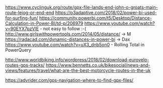 https://www.cyclinguk.org/route/gpx-file-lands-end-john-o-groats-main-route-lejog-or-end-end
https://p3adaptive.com/2018/02/power-bi-used-for-surfing-fun/
https://community.powerbi.com/t5/Desktop/Distance-Calculation-in-Power-BI/td-p/206979
https://www.youtube.com/watch?v=90EYX7pzVlE - not easy to follow :-(
http://www.girlswithpowertools.com/2014/05/distance/ -> M
https://radacad.com/dynamic-distances-in-power-bi -> Dax
https://www.youtube.com/watch?v=uX3_dnb5on0 - Rolling Total in PowerQuery

http://www.worldbiking.info/wordpress/2018/02/download-eurovelo-routes-gps-tracks/
https://www.bennetts.co.uk/bikesocial/news-and-views/features/travel/what-are-the-best-motorcycle-routes-in-the-uk

https://advrider.com/gps-navigation-where-to-find-gpx-files/

